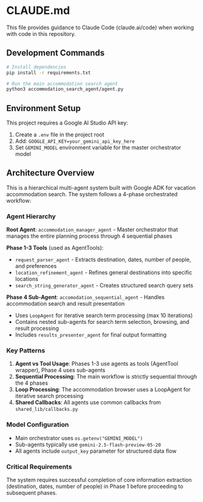 # CLAUDE.md

This file provides guidance to Claude Code (claude.ai/code) when working with code in this repository.

## Development Commands

```bash
# Install dependencies
pip install -r requirements.txt

# Run the main accommodation search agent
python3 accommodation_search_agent/agent.py
```

## Environment Setup

This project requires a Google AI Studio API key:
1. Create a `.env` file in the project root
2. Add: `GOOGLE_API_KEY=your_gemini_api_key_here`
3. Set `GEMINI_MODEL` environment variable for the master orchestrator model

## Architecture Overview

This is a hierarchical multi-agent system built with Google ADK for vacation accommodation search. The system follows a 4-phase orchestrated workflow:

### Agent Hierarchy

**Root Agent**: `accommodation_manager_agent` - Master orchestrator that manages the entire planning process through 4 sequential phases

**Phase 1-3 Tools** (used as AgentTools):
- `request_parser_agent` - Extracts destination, dates, number of people, and preferences
- `location_refinement_agent` - Refines general destinations into specific locations
- `search_string_generator_agent` - Creates structured search query sets

**Phase 4 Sub-Agent**: `accomodation_sequential_agent` - Handles accommodation search and result presentation
- Uses `LoopAgent` for iterative search term processing (max 10 iterations)
- Contains nested sub-agents for search term selection, browsing, and result processing
- Includes `results_presenter_agent` for final output formatting

### Key Patterns

1. **Agent vs Tool Usage**: Phases 1-3 use agents as tools (AgentTool wrapper), Phase 4 uses sub-agents
2. **Sequential Processing**: The main workflow is strictly sequential through the 4 phases
3. **Loop Processing**: The accommodation browser uses a LoopAgent for iterative search processing
4. **Shared Callbacks**: All agents use common callbacks from `shared_lib/callbacks.py`

### Model Configuration

- Main orchestrator uses `os.getenv("GEMINI_MODEL")`
- Sub-agents typically use `gemini-2.5-flash-preview-05-20`
- All agents include `output_key` parameter for structured data flow

### Critical Requirements

The system requires successful completion of core information extraction (destination, dates, number of people) in Phase 1 before proceeding to subsequent phases.